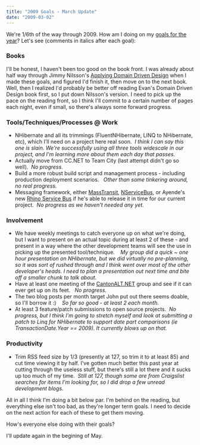 ```yaml
---
title: "2009 Goals - March Update"
date: "2009-03-02"
---
```


We're 1/6th of the way through 2009. How am I doing on my [goals for the year](http://darrell.mozingo.net/2009/01/02/new-year-new-goals-2009/)? Let's see (comments in italics after each goal):

### Books

I'll be honest, I haven't been too good on the book front. I was already about half way through Jimmy Nilsson's [Applying Domain Driven Design](http://www.amazon.com/Applying-Domain-Driven-Design-Patterns-Examples/dp/0321268202) when I made these goals, and figured I'd finish it, then move on to the next book. Well, then I realized I'd probably be better off reading Evan's Domain Driven Design book first, so I put down Nilsson's version. I need to pick up the pace on the reading front, so I think I'll commit to a certain number of pages each night, even if small, so there's always some forward progress.

### Tools/Techniques/Processes @ Work

- NHibernate and all its trimmings (FluentNHibernate, LINQ to NHibernate, etc), which I'll need on a project here real soon.  _I think I can say this one is slain. We're successfully using all three tools widescale in our project, and I'm learning more about them each day that passes._
- Actually move from CC.NET to Team City (last attempt didn't go so well).  _No progress._
- Build a more robust build script and management process - including production deployment scenarios.   _Other than some tinkering around, no real progress._
- Messaging framework, either [MassTransit](http://code.google.com/p/masstransit/), [NServiceBus](http://www.nservicebus.com/), or Ayende's new [Rhino Service Bus](http://ayende.com/Blog/archive/2008/12/17/rhino-service-bus.aspx) if he's able to release it in time for our current project.  _No progress as we haven't needed any yet._

### Involvement

- We have weekly meetings to catch everyone up on what we're doing, but I want to present on an actual topic during at least 2 of these - and present in a way where the other development teams will see the use in picking up the presented tool/technique.    _My group did a quick ~ one hour presentation on NHibernate, but we did virtually no pre-planning, so it was sort of rushed through and I think went over most of the other developer's heads. I need to plan a presentation out next time and bite off a smaller chunk to talk about._
- Have at least one meeting of the [CantonALT.NET](http://www.cantonalt.net) group and see if it can ever get up on its feet.   _No progress._
- The two blog posts per month target John put out there seems doable, so I'll borrow it :)    _So far so good - at least 2 each month._
- At least 3 feature/patch submissions to open source projects.  _No progress, but I think I'm going to stretch myself and look at submitting a patch to Linq for NHibernate to support date part comparisons (ie TransactionDate.Year == 2009). It currently blows up on that._

### Productivity

- Trim RSS feed size by 1/3 (presently at 127, so trim it to at least 85) and cut time viewing it by half. I've gotten much better this past year at cutting through the useless stuff, but there's still a lot there and it sucks up too much of my time.  _Still at 127, though some are from Craigslist searches for items I'm looking for, so I did drop a few unread development blogs._

All in all I think I'm doing a bit below par. I'm behind on the reading, but everything else isn't too bad, as they're longer term goals. I need to decide on the next action for each of these to get them moving.

How's everyone else doing with their goals?

I'll update again in the begining of May.
